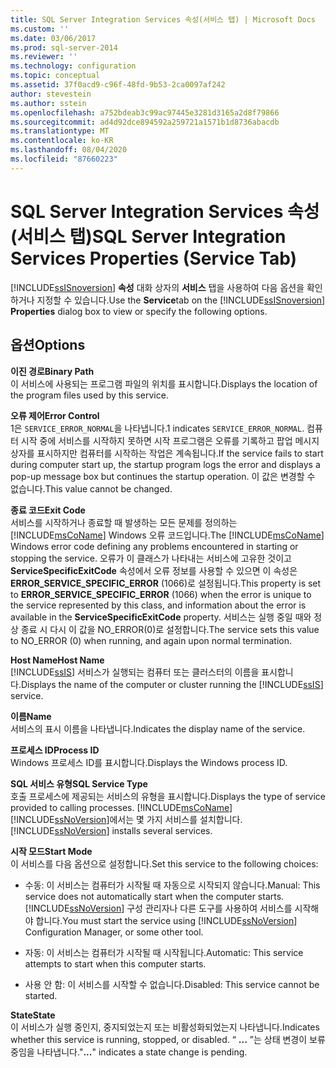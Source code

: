 ```yaml
---
title: SQL Server Integration Services 속성(서비스 탭) | Microsoft Docs
ms.custom: ''
ms.date: 03/06/2017
ms.prod: sql-server-2014
ms.reviewer: ''
ms.technology: configuration
ms.topic: conceptual
ms.assetid: 37f0acd9-c96f-48fd-9b53-2ca0097af242
author: stevestein
ms.author: sstein
ms.openlocfilehash: a752bdeab3c99ac97445e3281d3165a2d8f79866
ms.sourcegitcommit: ad4d92dce894592a259721a1571b1d8736abacdb
ms.translationtype: MT
ms.contentlocale: ko-KR
ms.lasthandoff: 08/04/2020
ms.locfileid: "87660223"
---
```

# <a name="sql-server-integration-services-properties-service-tab"></a><span data-ttu-id="64655-102">SQL Server Integration Services 속성(서비스 탭)</span><span class="sxs-lookup"><span data-stu-id="64655-102">SQL Server Integration Services Properties (Service Tab)</span></span>
  <span data-ttu-id="64655-103">[!INCLUDE[ssISnoversion](../../includes/ssisnoversion-md.md)] **속성** 대화 상자의 **서비스** 탭을 사용하여 다음 옵션을 확인하거나 지정할 수 있습니다.</span><span class="sxs-lookup"><span data-stu-id="64655-103">Use the **Service**tab on the [!INCLUDE[ssISnoversion](../../includes/ssisnoversion-md.md)] **Properties** dialog box to view or specify the following options.</span></span>  
  
## <a name="options"></a><span data-ttu-id="64655-104">옵션</span><span class="sxs-lookup"><span data-stu-id="64655-104">Options</span></span>  
 <span data-ttu-id="64655-105">**이진 경로**</span><span class="sxs-lookup"><span data-stu-id="64655-105">**Binary Path**</span></span>  
 <span data-ttu-id="64655-106">이 서비스에 사용되는 프로그램 파일의 위치를 표시합니다.</span><span class="sxs-lookup"><span data-stu-id="64655-106">Displays the location of the program files used by this service.</span></span>  
  
 <span data-ttu-id="64655-107">**오류 제어**</span><span class="sxs-lookup"><span data-stu-id="64655-107">**Error Control**</span></span>  
 <span data-ttu-id="64655-108">1은 `SERVICE_ERROR_NORMAL`을 나타냅니다.</span><span class="sxs-lookup"><span data-stu-id="64655-108">1 indicates `SERVICE_ERROR_NORMAL`.</span></span> <span data-ttu-id="64655-109">컴퓨터 시작 중에 서비스를 시작하지 못하면 시작 프로그램은 오류를 기록하고 팝업 메시지 상자를 표시하지만 컴퓨터를 시작하는 작업은 계속됩니다.</span><span class="sxs-lookup"><span data-stu-id="64655-109">If the service fails to start during computer start up, the startup program logs the error and displays a pop-up message box but continues the startup operation.</span></span> <span data-ttu-id="64655-110">이 값은 변경할 수 없습니다.</span><span class="sxs-lookup"><span data-stu-id="64655-110">This value cannot be changed.</span></span>  
  
 <span data-ttu-id="64655-111">**종료 코드**</span><span class="sxs-lookup"><span data-stu-id="64655-111">**Exit Code**</span></span>  
 <span data-ttu-id="64655-112">서비스를 시작하거나 종료할 때 발생하는 모든 문제를 정의하는 [!INCLUDE[msCoName](../../includes/msconame-md.md)] Windows 오류 코드입니다.</span><span class="sxs-lookup"><span data-stu-id="64655-112">The [!INCLUDE[msCoName](../../includes/msconame-md.md)] Windows error code defining any problems encountered in starting or stopping the service.</span></span> <span data-ttu-id="64655-113">오류가 이 클래스가 나타내는 서비스에 고유한 것이고 **ServiceSpecificExitCode** 속성에서 오류 정보를 사용할 수 있으면 이 속성은 **ERROR_SERVICE_SPECIFIC_ERROR** (1066)로 설정됩니다.</span><span class="sxs-lookup"><span data-stu-id="64655-113">This property is set to **ERROR_SERVICE_SPECIFIC_ERROR** (1066) when the error is unique to the service represented by this class, and information about the error is available in the **ServiceSpecificExitCode** property.</span></span> <span data-ttu-id="64655-114">서비스는 실행 중일 때와 정상 종료 시 다시 이 값을 NO_ERROR(0)로 설정합니다.</span><span class="sxs-lookup"><span data-stu-id="64655-114">The service sets this value to NO_ERROR (0) when running, and again upon normal termination.</span></span>  
  
 <span data-ttu-id="64655-115">**Host Name**</span><span class="sxs-lookup"><span data-stu-id="64655-115">**Host Name**</span></span>  
 <span data-ttu-id="64655-116">[!INCLUDE[ssIS](../../includes/ssis-md.md)] 서비스가 실행되는 컴퓨터 또는 클러스터의 이름을 표시합니다.</span><span class="sxs-lookup"><span data-stu-id="64655-116">Displays the name of the computer or cluster running the [!INCLUDE[ssIS](../../includes/ssis-md.md)] service.</span></span>  
  
 <span data-ttu-id="64655-117">**이름**</span><span class="sxs-lookup"><span data-stu-id="64655-117">**Name**</span></span>  
 <span data-ttu-id="64655-118">서비스의 표시 이름을 나타냅니다.</span><span class="sxs-lookup"><span data-stu-id="64655-118">Indicates the display name of the service.</span></span>  
  
 <span data-ttu-id="64655-119">**프로세스 ID**</span><span class="sxs-lookup"><span data-stu-id="64655-119">**Process ID**</span></span>  
 <span data-ttu-id="64655-120">Windows 프로세스 ID를 표시합니다.</span><span class="sxs-lookup"><span data-stu-id="64655-120">Displays the Windows process ID.</span></span>  
  
 <span data-ttu-id="64655-121">**SQL 서비스 유형**</span><span class="sxs-lookup"><span data-stu-id="64655-121">**SQL Service Type**</span></span>  
 <span data-ttu-id="64655-122">호출 프로세스에 제공되는 서비스의 유형을 표시합니다.</span><span class="sxs-lookup"><span data-stu-id="64655-122">Displays the type of service provided to calling processes.</span></span> [!INCLUDE[msCoName](../../includes/msconame-md.md)] <span data-ttu-id="64655-123">[!INCLUDE[ssNoVersion](../../includes/ssnoversion-md.md)]에서는 몇 가지 서비스를 설치합니다.</span><span class="sxs-lookup"><span data-stu-id="64655-123">[!INCLUDE[ssNoVersion](../../includes/ssnoversion-md.md)] installs several services.</span></span>  
  
 <span data-ttu-id="64655-124">**시작 모드**</span><span class="sxs-lookup"><span data-stu-id="64655-124">**Start Mode**</span></span>  
 <span data-ttu-id="64655-125">이 서비스를 다음 옵션으로 설정합니다.</span><span class="sxs-lookup"><span data-stu-id="64655-125">Set this service to the following choices:</span></span>  
  
-   <span data-ttu-id="64655-126">수동: 이 서비스는 컴퓨터가 시작될 때 자동으로 시작되지 않습니다.</span><span class="sxs-lookup"><span data-stu-id="64655-126">Manual: This service does not automatically start when the computer starts.</span></span> <span data-ttu-id="64655-127">[!INCLUDE[ssNoVersion](../../includes/ssnoversion-md.md)] 구성 관리자나 다른 도구를 사용하여 서비스를 시작해야 합니다.</span><span class="sxs-lookup"><span data-stu-id="64655-127">You must start the service using [!INCLUDE[ssNoVersion](../../includes/ssnoversion-md.md)] Configuration Manager, or some other tool.</span></span>  
  
-   <span data-ttu-id="64655-128">자동: 이 서비스는 컴퓨터가 시작될 때 시작됩니다.</span><span class="sxs-lookup"><span data-stu-id="64655-128">Automatic: This service attempts to start when this computer starts.</span></span>  
  
-   <span data-ttu-id="64655-129">사용 안 함: 이 서비스를 시작할 수 없습니다.</span><span class="sxs-lookup"><span data-stu-id="64655-129">Disabled: This service cannot be started.</span></span>  
  
 <span data-ttu-id="64655-130">**State**</span><span class="sxs-lookup"><span data-stu-id="64655-130">**State**</span></span>  
 <span data-ttu-id="64655-131">이 서비스가 실행 중인지, 중지되었는지 또는 비활성화되었는지 나타냅니다.</span><span class="sxs-lookup"><span data-stu-id="64655-131">Indicates whether this service is running, stopped, or disabled.</span></span> <span data-ttu-id="64655-132">“ **...** ”는 상태 변경이 보류 중임을 나타냅니다.</span><span class="sxs-lookup"><span data-stu-id="64655-132">"**...**" indicates a state change is pending.</span></span>  
  
  
